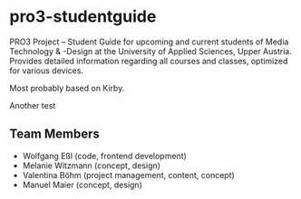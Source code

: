 # pro3-studentguide
PRO3 Project – Student Guide for upcoming and current students of Media Technology &amp; -Design at the University of Applied Sciences, Upper Austria. Provides detailed information regarding all courses and classes, optimized for various devices.

Most probably based on Kirby.

Another test

## Team Members
- Wolfgang Eßl (code, frontend development)
- Melanie Witzmann (concept, design)
- Valentina Böhm (project management, content, concept)
- Manuel Maier (concept, design)
